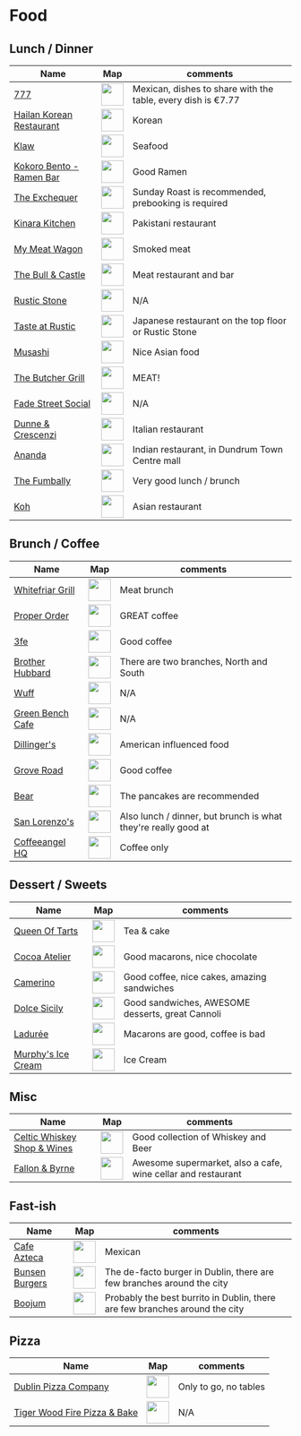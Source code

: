 # Food

## Lunch / Dinner

| Name | Map | comments |
| ---- | --- | -------- |
| [777](http://www.777.ie/) | [<img src="https://upload.wikimedia.org/wikipedia/en/1/19/Google_Maps_Icon.png" width="40" height="40">](https://goo.gl/maps/fKtiG2Nkhps)| Mexican, dishes to share with the table, every dish is €7.77 |
| [Hailan Korean Restaurant](https://www.facebook.com/HailanKorean/) | [<img src="https://upload.wikimedia.org/wikipedia/en/1/19/Google_Maps_Icon.png" width="40" height="40">](https://goo.gl/maps/Qg7MFNMK9C42)| Korean |
| [Klaw](http://klaw.ie/) | [<img src="https://upload.wikimedia.org/wikipedia/en/1/19/Google_Maps_Icon.png" width="40" height="40">](https://goo.gl/maps/74CCqSKLTiQ2)| Seafood |
| [Kokoro Bento - Ramen Bar](http://www.kokorosushibento.com/) | [<img src="https://upload.wikimedia.org/wikipedia/en/1/19/Google_Maps_Icon.png" width="40" height="40">](https://goo.gl/maps/u9MLrbhzo3F2)| Good Ramen |
| [The Exchequer](http://www.theexchequer.ie/) | [<img src="https://upload.wikimedia.org/wikipedia/en/1/19/Google_Maps_Icon.png" width="40" height="40">](https://goo.gl/maps/pPsgYMcmE592)| Sunday Roast is recommended, prebooking is required |
| [Kinara Kitchen](http://www.kinarakitchen.ie/) | [<img src="https://upload.wikimedia.org/wikipedia/en/1/19/Google_Maps_Icon.png" width="40" height="40">](https://goo.gl/maps/zVPHbJVVbKE2)| Pakistani restaurant |
| [My Meat Wagon](http://mymeatwagon.ie/) | [<img src="https://upload.wikimedia.org/wikipedia/en/1/19/Google_Maps_Icon.png" width="40" height="40">](https://goo.gl/maps/bnZW63rN1UH2)| Smoked meat |
| [The Bull & Castle](http://www.fxbuckley.ie/the-bull-and-castle/) | [<img src="https://upload.wikimedia.org/wikipedia/en/1/19/Google_Maps_Icon.png" width="40" height="40">](https://goo.gl/maps/NHk6UuST9Fp)| Meat restaurant and bar |
| [Rustic Stone](http://www.rusticstone.ie/) | [<img src="https://upload.wikimedia.org/wikipedia/en/1/19/Google_Maps_Icon.png" width="40" height="40">](https://goo.gl/maps/YYnwX61pcWG2)| N/A |
| [Taste at Rustic](http://www.tasteatrustic.com/) | [<img src="https://upload.wikimedia.org/wikipedia/en/1/19/Google_Maps_Icon.png" width="40" height="40">](https://goo.gl/maps/YYnwX61pcWG2)| Japanese restaurant on the top floor or Rustic Stone |
| [Musashi](http://www.musashidublin.com/capel-street/) | [<img src="https://upload.wikimedia.org/wikipedia/en/1/19/Google_Maps_Icon.png" width="40" height="40">](https://goo.gl/maps/c9gvrVgfcg42)| Nice Asian food |
| [The Butcher Grill](http://www.thebutchergrill.ie/) | [<img src="https://upload.wikimedia.org/wikipedia/en/1/19/Google_Maps_Icon.png" width="40" height="40">](https://goo.gl/maps/HsLLNkMkSAP2)| MEAT! |
| [Fade Street Social](http://www.fadestreetsocial.com/) | [<img src="https://upload.wikimedia.org/wikipedia/en/1/19/Google_Maps_Icon.png" width="40" height="40">](https://goo.gl/maps/YYnwX61pcWG2)| N/A |
| [Dunne & Crescenzi](http://www.dunneandcrescenzi.com/restaurants/book-a-table.154.html) | [<img src="https://upload.wikimedia.org/wikipedia/en/1/19/Google_Maps_Icon.png" width="40" height="40">](https://goo.gl/maps/LDNmdS29fDN2)| Italian restaurant |
| [Ananda](http://anandarestaurant.ie/) | [<img src="https://upload.wikimedia.org/wikipedia/en/1/19/Google_Maps_Icon.png" width="40" height="40">](https://goo.gl/maps/Wur9sM45bxo)| Indian restaurant, in Dundrum Town Centre mall |
| [The Fumbally](http://thefumbally.ie/) | [<img src="https://upload.wikimedia.org/wikipedia/en/1/19/Google_Maps_Icon.png" width="40" height="40">](https://goo.gl/maps/AVwXra5nT7w)| Very good lunch / brunch |
| [Koh](http://www.koh.ie/) | [<img src="https://upload.wikimedia.org/wikipedia/en/1/19/Google_Maps_Icon.png" width="40" height="40">](https://goo.gl/maps/tC4YoeZ7tpE2)| Asian restaurant |


## Brunch / Coffee

| Name | Map | comments |
| ---- | --- | -------- |
| [Whitefriar Grill](http://www.whitefriargrill.ie/restaurant-dublin-brunch/) | [<img src="https://upload.wikimedia.org/wikipedia/en/1/19/Google_Maps_Icon.png" width="40" height="40">](https://goo.gl/maps/QjmorrtcHty)| Meat brunch |
| [Proper Order](http://www.properordercoffeeco.com/) | [<img src="https://upload.wikimedia.org/wikipedia/en/1/19/Google_Maps_Icon.png" width="40" height="40">](https://goo.gl/maps/45NNY3rVaTr)| GREAT coffee |
| [3fe](https://www.3fe.com/) | [<img src="https://upload.wikimedia.org/wikipedia/en/1/19/Google_Maps_Icon.png" width="40" height="40">](https://goo.gl/maps/wnkhFB23tfB2)| Good coffee |
| [Brother Hubbard](https://brotherhubbard.ie/) | [<img src="https://upload.wikimedia.org/wikipedia/en/1/19/Google_Maps_Icon.png" width="40" height="40">](https://goo.gl/maps/vfcZjgkabnm)| There are two branches, North and South |
| [Wuff](http://www.wuff.ie/) | [<img src="https://upload.wikimedia.org/wikipedia/en/1/19/Google_Maps_Icon.png" width="40" height="40">](https://goo.gl/maps/BugGauHFEQM2)| N/A |
| [Green Bench Cafe](http://greenbenchcafe.com/) | [<img src="https://upload.wikimedia.org/wikipedia/en/1/19/Google_Maps_Icon.png" width="40" height="40">](https://goo.gl/maps/d5SVW6TJ6wF2)| N/A |
| [Dillinger's](http://www.dillingers.ie/) | [<img src="https://upload.wikimedia.org/wikipedia/en/1/19/Google_Maps_Icon.png" width="40" height="40">](https://goo.gl/maps/bSDh3EuNJjr)| American influenced food |
| [Grove Road](http://www.groveroadcafe.ie/) | [<img src="https://upload.wikimedia.org/wikipedia/en/1/19/Google_Maps_Icon.png" width="40" height="40">](https://goo.gl/maps/TVNMCQsXNE12)| Good coffee |
| [Bear](http://www.joburger.ie/bear) | [<img src="https://upload.wikimedia.org/wikipedia/en/1/19/Google_Maps_Icon.png" width="40" height="40">](https://goo.gl/maps/NmeZE9Sv9kn)| The pancakes are recommended |
| [San Lorenzo's](http://www.sanlorenzos.ie/) | [<img src="https://upload.wikimedia.org/wikipedia/en/1/19/Google_Maps_Icon.png" width="40" height="40">](https://goo.gl/maps/j7EMSTdYuku)| Also lunch / dinner, but brunch is what they're really good at |
| [Coffeeangel HQ](https://coffeeangel.com/) | [<img src="https://upload.wikimedia.org/wikipedia/en/1/19/Google_Maps_Icon.png" width="40" height="40">](https://goo.gl/maps/VPgqyZ4pscK2)| Coffee only |


## Dessert / Sweets

| Name | Map | comments |
| ---- | --- | -------- |
| [Queen Of Tarts](http://www.queenoftarts.ie/) | [<img src="https://upload.wikimedia.org/wikipedia/en/1/19/Google_Maps_Icon.png" width="40" height="40">](https://goo.gl/maps/2LgVwQrL9cn)| Tea & cake |
| [Cocoa Atelier](https://www.facebook.com/cocoaatelier/) | [<img src="https://upload.wikimedia.org/wikipedia/en/1/19/Google_Maps_Icon.png" width="40" height="40">](https://goo.gl/maps/msT9enFv57z)| Good macarons, nice chocolate |
| [Camerino](http://www.camerino.ie/) | [<img src="https://upload.wikimedia.org/wikipedia/en/1/19/Google_Maps_Icon.png" width="40" height="40">](https://goo.gl/maps/QCVsWVAJZY62)| Good coffee, nice cakes, amazing sandwiches |
| [Dolce Sicily](http://dolcesicily.ie/) | [<img src="https://upload.wikimedia.org/wikipedia/en/1/19/Google_Maps_Icon.png" width="40" height="40">](https://goo.gl/maps/j9Zs2rfMffL2)| Good sandwiches, AWESOME desserts, great Cannoli |
| [Ladurée](https://www.laduree.fr/en/laduree-dublin.html) | [<img src="https://upload.wikimedia.org/wikipedia/en/1/19/Google_Maps_Icon.png" width="40" height="40">](https://goo.gl/maps/TVNMCQsXNE1://goo.gl/maps/t6WZT9D8M9m)| Macarons are good, coffee is bad |
| [Murphy's Ice Cream](http://www.murphysicecream.ie/) | [<img src="https://upload.wikimedia.org/wikipedia/en/1/19/Google_Maps_Icon.png" width="40" height="40">](https://goo.gl/maps/GwGMF8MoAu22)| Ice Cream |


## Misc

| Name | Map | comments |
| ---- | --- | -------- |
| [Celtic Whiskey Shop & Wines](http://www.celticwhiskeyshop.com/) | [<img src="https://upload.wikimedia.org/wikipedia/en/1/19/Google_Maps_Icon.png" width="40" height="40">](https://goo.gl/maps/crZii26ZdgJ2)| Good collection of Whiskey and Beer |
| [Fallon & Byrne](http://www.fallonandbyrne.com/) | [<img src="https://upload.wikimedia.org/wikipedia/en/1/19/Google_Maps_Icon.png" width="40" height="40">](https://goo.gl/maps/Rv79A4QvoZr)| Awesome supermarket, also a cafe, wine cellar and restaurant |


## Fast-ish

| Name | Map | comments |
| ---- | --- | -------- |
| [Cafe Azteca](http://www.azteca.ie/) | [<img src="https://upload.wikimedia.org/wikipedia/en/1/19/Google_Maps_Icon.png" width="40" height="40">](https://goo.gl/maps/oetLTFy8P8o)| Mexican |
| [Bunsen Burgers](http://www.bunsen.ie/) | [<img src="https://upload.wikimedia.org/wikipedia/en/1/19/Google_Maps_Icon.png" width="40" height="40">](https://goo.gl/maps/KMLrmKbmvzQ2)| The de-facto burger in Dublin, there are few branches around the city |
| [Boojum](http://www.boojummex.com/) | [<img src="https://upload.wikimedia.org/wikipedia/en/1/19/Google_Maps_Icon.png" width="40" height="40">](https://goo.gl/maps/BUFiAmsa3U72)| Probably the best burrito in Dublin, there are few branches around the city |


## Pizza

| Name | Map | comments |
| ---- | --- | -------- |
| [Dublin Pizza Company](http://www.dublinpizzacompany.ie) | [<img src="https://upload.wikimedia.org/wikipedia/en/1/19/Google_Maps_Icon.png" width="40" height="40">](https://goo.gl/maps/zjkj1tFY3p82)| Only to go, no tables |
| [Tiger Wood Fire Pizza & Bake](http://www.tigerwfp.ie/) | [<img src="https://upload.wikimedia.org/wikipedia/en/1/19/Google_Maps_Icon.png" width="40" height="40">](https://goo.gl/maps/2TK9rxRuEts)| N/A |


